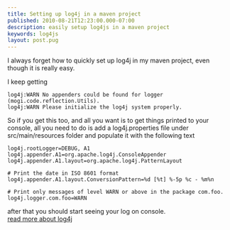 ```yaml
---
title: Setting up log4j in a maven project
published: 2010-08-21T12:23:00.000-07:00
description: easily setup log4js in a maven project
keywords: log4js
layout: post.pug
---
```


I always forget how to quickly set up log4j in my maven project, even though it is really easy.  

I keep getting  

```
log4j:WARN No appenders could be found for logger (mogi.code.reflection.Utils).
log4j:WARN Please initialize the log4j system properly.  
```

So if you get this too, and all you want is to get things printed to your console, all you need to do is add a log4j.properties file under src/main/resources folder and populate it with the following text  

```
log4j.rootLogger=DEBUG, A1
log4j.appender.A1=org.apache.log4j.ConsoleAppender  
log4j.appender.A1.layout=org.apache.log4j.PatternLayout  

# Print the date in ISO 8601 format  
log4j.appender.A1.layout.ConversionPattern=%d [%t] %-5p %c - %m%n  

# Print only messages of level WARN or above in the package com.foo.  
log4j.logger.com.foo=WARN  
```

after that you should start seeing your log on console.  
[read more about log4j](http://logging.apache.org/log4j/1.2/manual.html)